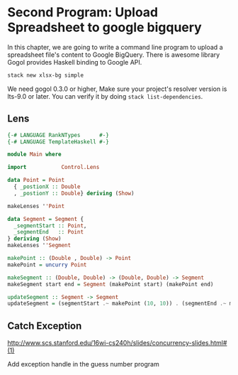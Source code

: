 # Second Program: Upload Spreadsheet to google bigquery

In this chapter, we are going to write a command line program to upload a spreadsheet file's content to Google BigQuery. There is awesome library Gogol provides Haskell binding to Google API.

```bash
stack new xlsx-bg simple
```

We need gogol 0.3.0 or higher, Make sure your project's resolver version is lts-9.0 or later. You can verify it by doing `stack list-dependencies`.

## Lens

```haskell
{-# LANGUAGE RankNTypes      #-}
{-# LANGUAGE TemplateHaskell #-}

module Main where

import           Control.Lens

data Point = Point
  { _postionX :: Double
  , _postionY :: Double} deriving (Show)

makeLenses ''Point

data Segment = Segment {
  _segmentStart :: Point,
  _segmentEnd   :: Point
} deriving (Show)
makeLenses ''Segment

makePoint :: (Double , Double) -> Point
makePoint = uncurry Point

makeSegment :: (Double, Double) -> (Double, Double) -> Segment
makeSegment start end = Segment (makePoint start) (makePoint end)

updateSegment :: Segment -> Segment
updateSegment = (segmentStart .~ makePoint (10, 10)) . (segmentEnd .~ makePoint (10, 10))
```

## Catch Exception

http://www.scs.stanford.edu/16wi-cs240h/slides/concurrency-slides.html#(1)

Add exception handle in the guess number program